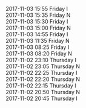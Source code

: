 2017-11-03 15:55 Friday  I  
2017-11-03 15:35 Friday  N  
2017-11-03 15:30 Friday  I  
2017-11-03 15:00 Friday  N  
2017-11-03 14:55 Friday  I  
2017-11-03 11:35 Friday  N  
2017-11-03 08:25 Friday  I  
2017-11-03 08:20 Friday  N  
2017-11-02 23:10 Thursday  I  
2017-11-02 23:05 Thursday  N  
2017-11-02 22:25 Thursday  I  
2017-11-02 22:20 Thursday  N  
2017-11-02 22:15 Thursday  I  
2017-11-02 20:50 Thursday  N  
2017-11-02 20:45 Thursday  I  
